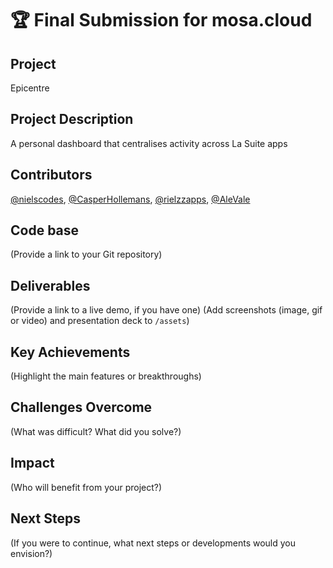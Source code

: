 # 🏆 Final Submission for mosa.cloud

## Project
Epicentre

## Project Description
A personal dashboard that centralises activity across La Suite apps


## Contributors
<a href="https://github.com/nielscodes">@nielscodes</a>, <a href="https://github.com/CasperHollemans">@CasperHollemans</a>, <a href="https://github.com/rielzzapps">@rielzzapps</a>, <a href="https://github.com/AleVale">@AleVale</a>

## Code base
(Provide a link to your Git repository)

## Deliverables 
(Provide a link to a live demo, if you have one)
(Add screenshots (image, gif or video) and presentation deck to `/assets`)

## Key Achievements
(Highlight the main features or breakthroughs)

## Challenges Overcome
(What was difficult? What did you solve?)

## Impact
(Who will benefit from your project?)

## Next Steps
(If you were to continue, what next steps or developments would you envision?)
